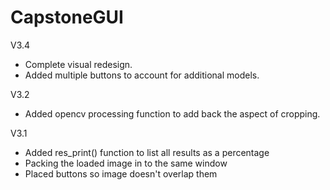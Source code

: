 # CapstoneGUI

V3.4
- Complete visual redesign.
- Added multiple buttons to account for additional models.

V3.2
- Added opencv processing function to add back the aspect of cropping.

V3.1
- Added res_print() function to list all results as a percentage
- Packing the loaded image in to the same window
- Placed buttons so image doesn't overlap them
